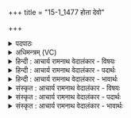 +++
title = "15-1_1477 होता देवो"

+++
<details><summary>पदपाठः</summary>

हो꣡ता꣢꣯। दे꣣वः꣢। अ꣡म꣢꣯र्त्यः। अ। म꣣र्त्यः। पु꣡रस्ता꣢त्। ए꣣ति। माय꣡या꣢। वि꣣द꣡था꣢नि। प्र꣣चोद꣡य꣢न्। प्र꣣। चोद꣡य꣢न्। १४७७।
</details>

<details><summary>अधिमन्त्रम् (VC)</summary>

- अग्निः
- विश्वामित्रो गाथिनः
- गायत्री
- षड्जः
</details>

<details><summary>हिन्दी : आचार्य रामनाथ वेदालंकार - विषयः</summary>

प्रथम मन्त्र में परमेश्वर का वर्णन है।
</details>

<details><summary>हिन्दी : आचार्य रामनाथ वेदालंकार - पदार्थः</summary>

पदार्थान्वय -  (होता)कार्यसिद्धि को देनेवाला, (देवः)दिव्य गुणोंवाला, (अमर्त्यः)अमर अग्निनामक परमेश्वर(विदथानि)ज्ञानों,कर्मों और उच्च विचारों को(प्रचोदयन्)अन्तरात्मा में प्रेरित करता हुआ(मायया)ऋतम्भरा प्रज्ञा के साथ(पुरस्तात्)सम्मुख(एति)आता है ॥१॥
</details>

<details><summary>हिन्दी : आचार्य रामनाथ वेदालंकार - भावार्थः</summary>

भावार्थ -  योगाभ्यास द्वारा योगी लोग योगसिद्धि पाकर परमात्मा को बिलकुल सामने देखते हैं ॥१॥
</details>

<details><summary>संस्कृत : आचार्य रामनाथ वेदालंकार - विषयः</summary>

तत्रादौ परमेश्वरं वर्णयति।
</details>

<details><summary>संस्कृत : आचार्य रामनाथ वेदालंकार - पदार्थः</summary>

पदार्थान्वय -  (होता)कार्यसिद्धिप्रदाता, (देवः)दिव्यगुणाः, (अमर्त्यः)अविनश्वरः अग्निः परमेश्वरः(विदथानि)ज्ञानानि कर्माणि उच्चविचारांश्च(प्रचोदयन्)अन्तरात्मनि प्रेरयन्(मायया)ऋतम्भरया प्रज्ञया सह(पुरस्तात्)सम्मुखम्(एति)आगच्छति ॥१॥२
</details>

<details><summary>संस्कृत : आचार्य रामनाथ वेदालंकार - भावार्थः</summary>

भावार्थ -  योगाभ्यासेन योगिजना योगसिद्ध्या परमात्मानं पुरत एव पश्यन्ति ॥१॥
</details>